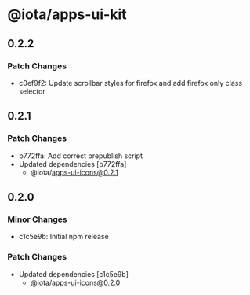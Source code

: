 # @iota/apps-ui-kit

## 0.2.2

### Patch Changes

-   c0ef9f2: Update scrollbar styles for firefox and add firefox only class selector

## 0.2.1

### Patch Changes

-   b772ffa: Add correct prepublish script
-   Updated dependencies [b772ffa]
    -   @iota/apps-ui-icons@0.2.1

## 0.2.0

### Minor Changes

-   c1c5e9b: Initial npm release

### Patch Changes

-   Updated dependencies [c1c5e9b]
    -   @iota/apps-ui-icons@0.2.0
